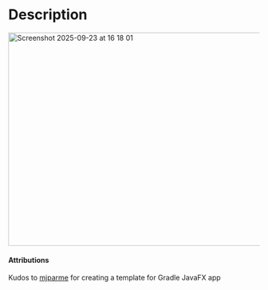 # Description
<img width="597" height="427" alt="Screenshot 2025-09-23 at 16 18 01" src="https://github.com/user-attachments/assets/0a3f82d3-8666-4490-bc73-dad3db4fb7df" />



#### Attributions
Kudos to [mjparme](https://github.com/mjparme) for creating a template for Gradle JavaFX app
